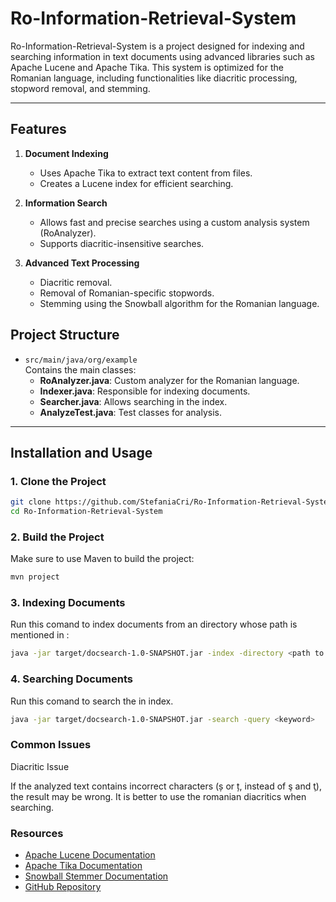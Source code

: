 # Ro-Information-Retrieval-System

Ro-Information-Retrieval-System is a project designed for indexing and searching information in text documents using advanced libraries such as Apache Lucene and Apache Tika. 
This system is optimized for the Romanian language, including functionalities like diacritic processing, stopword removal, and stemming.

---

## Features

1. **Document Indexing**  
   - Uses Apache Tika to extract text content from files.  
   - Creates a Lucene index for efficient searching.

2. **Information Search**  
   - Allows fast and precise searches using a custom analysis system (RoAnalyzer).  
   - Supports diacritic-insensitive searches.

3. **Advanced Text Processing**  
   - Diacritic removal.  
   - Removal of Romanian-specific stopwords.  
   - Stemming using the Snowball algorithm for the Romanian language.



## Project Structure

- `src/main/java/org/example`  
  Contains the main classes:
  - **RoAnalyzer.java**: Custom analyzer for the Romanian language.  
  - **Indexer.java**: Responsible for indexing documents.  
  - **Searcher.java**: Allows searching in the index.  
  - **AnalyzeTest.java**: Test classes for analysis.
  
---

## Installation and Usage

### 1. Clone the Project

```bash
git clone https://github.com/StefaniaCri/Ro-Information-Retrieval-System.git
cd Ro-Information-Retrieval-System
```

### 2. Build the Project

Make sure to use Maven to build the project:
```bash
mvn project
```

### 3. Indexing Documents

Run this comand to index documents from an directory whose path is mentioned in <path to docs>:
```bash
java -jar target/docsearch-1.0-SNAPSHOT.jar -index -directory <path to docs>
```
### 4. Searching Documents

Run this comand to search the <keyword> in index.
```bash
java -jar target/docsearch-1.0-SNAPSHOT.jar -search -query <keyword>
```

### Common Issues
Diacritic Issue

If the analyzed text contains incorrect characters (ș or ț, instead of ş and ţ), the result may be wrong. It is better to use the romanian diacritics when searching.


### Resources
- [Apache Lucene Documentation](https://lucene.apache.org/core/)
- [Apache Tika Documentation](https://tika.apache.org/)
- [Snowball Stemmer Documentation](http://snowball.tartarus.org/)
- [GitHub Repository](https://github.com/StefaniaCri/Ro-Information-Retrieval-System)
